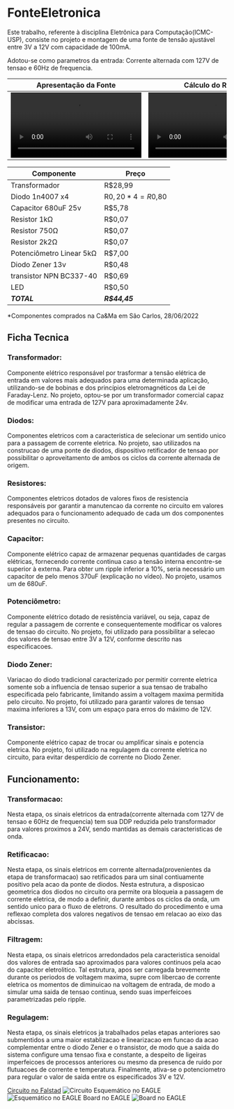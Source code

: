 # FonteEletronica
Este trabalho, referente à disciplina Eletrônica para Computação(ICMC-USP), consiste no projeto e montagem de uma fonte de tensão ajustável entre 3V a 12V com capacidade de 100mA.

Adotou-se como parametros da entrada: Corrente alternada com 127V de tensao e 60Hz de frequencia.

| Apresentação da Fonte | Cálculo do Ripple |
| --- | --- |
| <video src="https://user-images.githubusercontent.com/24720405/178084118-f01fbc68-67f3-4e2c-8ba8-4f21347edacc.mp4" style="max-width: 730px;"></video> | <video src="https://user-images.githubusercontent.com/24720405/178084461-28b8bc12-fb25-4542-be41-ac9ad6f14883.mp4" style="max-width: 730px;"></video> |

| Componente | Preço |
| --- | --- |
| Transformador | R$28,99 |
| Diodo 1n4007 x4 | R$0,20 * 4 = R$0,80 |
| Capacitor 680uF 25v | R$5,78 |
| Resistor 1kΩ | R$0,07 |
| Resistor 750Ω | R$0,07 |
| Resistor 2k2Ω | R$0,07 |
| Potenciômetro Linear 5kΩ | R$7,00 |
| Diodo Zener 13v | R$0,48 |
| transistor NPN BC337-40 | R$0,69 |
| LED | R$0,50 |
| ***TOTAL*** | ***R$44,45*** |
*Componentes comprados na Ca&Ma em São Carlos, 28/06/2022

## Ficha Tecnica
### Transformador: 
Componente elétrico responsável por trasformar a tensão elétrica de entrada em valores mais adequados para uma determinada aplicação, utilizando-se de bobinas e dos princípios eletromagnéticos da Lei de Faraday-Lenz. No projeto, optou-se por um transformador comercial capaz de modificar uma entrada de 127V para aproximadamente 24v.
### Diodos:
Componentes eletricos com a caracteristica de selecionar um sentido unico para a passagem de corrente eletrica. No projeto, sao utilizados na construcao de uma ponte de diodos, dispositivo retificador de tensao por possibilitar o aproveitamento de ambos os ciclos da corrente alternada de origem.
### Resistores:
Componentes eletricos dotados de valores fixos de resistencia responsáveis por garantir a manutencao da corrente no circuito em valores adequados para o funcionamento adequado de cada um dos componentes presentes no circuito.
### Capacitor:
Componente elétrico capaz de armazenar pequenas quantidades de cargas elétricas, fornecendo corrente continua caso a tensão interna encontre-se superior à externa. Para obter um ripple inferior a 10%, seria necessário um capacitor de pelo menos 370uF (explicação no vídeo). No projeto, usamos um de 680uF.
### Potenciômetro:
Componente elétrico dotado de resistência variável, ou seja, capaz de regular a passagem de corrente e consequentemente modificar os valores de tensao do circuito. No projeto, foi utilizado para possibilitar a selecao dos valores de tensao entre 3V a 12V,  conforme descrito nas especificacoes.
### Diodo Zener:
Variacao do diodo tradicional caracterizado por permitir corrente eletrica somente sob a influencia de tensao superior a sua tensao de trabalho especificada pelo fabricante, limitando assim a voltagem maxima permitida pelo circuito. No projeto, foi utilizado para garantir valores de tensao maxima inferiores a 13V, com um espaço para erros do máximo de 12V.
### Transistor:
Componente elétrico capaz de trocar ou amplificar sinais e potencia eletrica. No projeto, foi utilizado na regulagem da corrente eletrica no circuito, para evitar desperdício de corrente no Diodo Zener.

## Funcionamento:
### Transformacao:
Nesta etapa, os sinais eletricos da entrada(corrente alternada com 127V de tensao e 60Hz de frequencia) tem sua DDP reduzida pelo transformador para valores proximos a 24V, sendo mantidas as demais caracteristicas de onda.
### Retificacao:
Nesta etapa, os sinais eletricos em corrente alternada(provenientes da etapa de transformacao) sao retificados para um sinal contiuamente positivo pela acao da ponte de diodos. Nesta estrutura, a disposicao geometrica dos diodos no circuito ora permite ora bloqueia a passagem de corrente eletrica, de modo a definir, durante ambos os ciclos da onda, um sentido unico para o fluxo de eletrons. O resultado do procedimento e uma reflexao completa dos valores negativos de tensao em relacao ao eixo das abcissas.
### Filtragem: 
Nesta etapa, os sinais eletricos arredondados pela caracteristica senoidal dos valores de entrada sao aproximados para valores continuos pela acao do capacitor eletrolitico. Tal estrutura, apos ser carregada brevemente durante os periodos de voltagem maxima, supre com libercao de corrente eletrica os momentos de diminuicao na voltagem de entrada, de modo a simular uma saida de tensao continua, sendo suas imperfeicoes parametrizadas pelo ripple.
### Regulagem:
Nesta etapa, os sinais eletricos ja trabalhados pelas etapas anteriores sao submentidos a uma maior establizacao e linearizacao em funcao da acao complementar entre o diodo Zener e o transistor, de modo que a saida do sistema configure uma tensao fixa e constante, a despeito de ligeiras imperfeicoes de processos anteriores ou mesmo da presenca de ruido por flutuacoes de corrente e temperatura. Finalmente, ativa-se o potenciometro para regular o valor de saida entre os especificados 3V e 12V.

[Circuito no Falstad](https://www.falstad.com/circuit/circuitjs.html?ctz=CQAgjCAMB0l3BWcA2aAOMB2ALGXyEw1sESQFJyRsBmcgUwFowwAoAN3DACYVKXe3NGijgQyfmkrSo0BKwDuXXmAngAnCrWRFykEJFhN+4VFYAVDYNMG+o7LKJpkmTSSE1ITkd2j512OoImGAI3DTIQtTQNK4INOpB6mjx2JCYTCyyieqsACYgNGF2aZTckD7gAHKl2PmFxdwIyNRw+hX61bX1ng7lIkVaZV1wdQW97QONzZ1gNaO6tqqUg3Y6SqWT1FJb6w2CM6u2e0c2ZyInkH0dE6uXDqvYO3esAE7k2H2YvKQPxWXlHQAY22ZQ6TxW-1k8BcOTh8MShTAMUg6gSIRo2G4mBouJaMDgbA2O36H2uF10EP2ZOpe1+WwkPg6OkxIAAXvQAHb0V7MOj8aAhWhhDCaDDwbhMTCiFT81hs8Q3cqKnw2dlcnl83SMwrKnUvJT64r0l6qH6fLb07GCEB5egAMwAhgBXAA2ABdGK76AUIDICWx3jrScGZmC4KwAOag6lU-CiPbBjqYYi7bUdJotFwHfGsd0gTDTFopvphsTMNAxQuQAyxb6EdSyIXCTCuIqYCrIZzgNp2p1u91vcTfanZ3UyQGJkerI28RPnAtFsyGjMzYOmHRYBxjzPD3g0ZUQChtAmQJAAJXoAGcAJZX92OzlA+i6EtbN-cNLLgup60-h5XGY7xvhMIFQjwexgbwY4vAA9g04gPK0iLKjAc7gKwQA)
![Circuito](https://user-images.githubusercontent.com/24720405/179834899-ba1af617-4492-4a14-963c-7540d1b17340.png)
Esquemático no EAGLE
![Esquemático no EAGLE](https://i.imgur.com/f2UnJjM.png)
Board no EAGLE
![Board no EAGLE](https://i.imgur.com/IOnTe4q.png)

